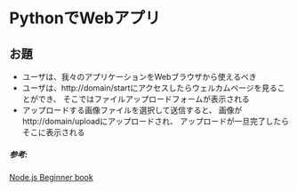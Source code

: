 # PythonでWebアプリ

## お題
* ユーザは、我々のアプリケーションをWebブラウザから使えるべき
* ユーザは、http://domain/startにアクセスしたらウェルカムページを見ることができ、 そこではファイルアップロードフォームが表示される
* アップロードする画像ファイルを選択して送信すると、 画像がhttp://domain/uploadにアップロードされ、 アップロードが一旦完了したらそこに表示される
##### 参考:
[Node.js Beginner book](http://www.nodebeginner.org/index-jp.html)


